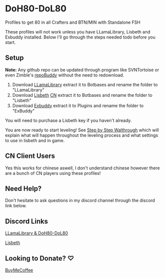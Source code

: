 # DoH80-DoL80
Profiles to get 80 in all Crafters and BTN/MIN with Standalone FSH

These profiles will not work unless you have LLamaLibrary, Lisbeth and Exbuddy installed. Below I'll go through the steps needed todo before you start. 

## Setup

**Note:** Any github repo can be updated through program like SVNTortoise or even Zimble's [repoBuddy](https://github.com/Zimgineering/repoBuddy) without the need to redownload.

1. Download [LLamaLibrary](https://github.com/nt153133/LlamaLibrary) extract it to Botbases and rename the folder to "LLamaLibrary"
2. Download [Lisbeth](https://lisbeth.io/downloads/v52/Lisbeth.zip) [CN](https://lisbeth.io/downloads/v51/Lisbeth.zip) extract it to Botbases and rename the folder to "Lisbeth"
3. Download [Exbuddy](https://github.com/Entrax643/ExBuddy) extract it to Plugins and rename the folder to "ExBuddy"

You will need to purchase a Lisbeth key if you haven't already.

You are now ready to start leveling! See [Step by Step Walthrough](https://github.com/Angles24/DoH80-DoL80/wiki/Step-by-Step-Walkthrough) which will explain what will happen throughout the leveling process and what settings to use in lisbeth and in game.

## CN Client Users
Yes this works for chinese aswell, I don't understand chinese however there are a bunch of CN players using these profiles!

## Need Help?
Don't hesitate to ask questions in my discord channel through the discord link below.

## Discord Links
[LLamaLibrary & DoH80-DoL80](https://discord.gg/bmgCq39)

[Lisbeth](https://discord.gg/P6fYE2B)

## Looking to Donate? ♡
[BuyMeCoffee](https://www.buymeacoffee.com/Angles24)
